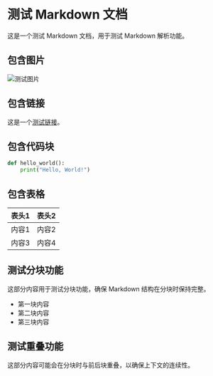 # 测试 Markdown 文档

这是一个测试 Markdown 文档，用于测试 Markdown 解析功能。

## 包含图片

![测试图片](https://geektutu.com/post/quick-go-protobuf/go-protobuf.jpg)

## 包含链接

这是一个[测试链接](https://example.com)。

## 包含代码块

```python
def hello_world():
    print("Hello, World!")
```

## 包含表格

| 表头1 | 表头2 |
|-------|-------|
| 内容1 | 内容2 |
| 内容3 | 内容4 |

## 测试分块功能

这部分内容用于测试分块功能，确保 Markdown 结构在分块时保持完整。

- 第一块内容
- 第二块内容
- 第三块内容

## 测试重叠功能

这部分内容可能会在分块时与前后块重叠，以确保上下文的连续性。 